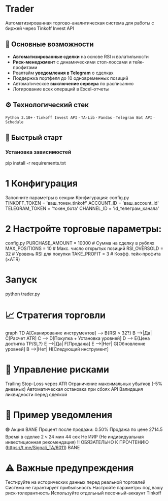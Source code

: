 # Trader
Автоматизированная торгово-аналитическая система для работы с биржей через Tinkoff Invest API
## 📌 Основные возможности

- **Автоматизированные сделки** на основе RSI и волатильности
- **Риск-менеджмент** с динамическими стоп-лоссами и тейк-профитами
- Реалтайм **уведомления в Telegram** о сделках
- Поддержка портфеля до 10 одновременных позиций
- Автоматическое **выключение сервера** по расписанию
- Логирование всех операций в Excel-отчеты

## ⚙️ Технологический стек

`Python 3.10+` · `Tinkoff Invest API` · `TA-Lib` · `Pandas` · `Telegram Bot API` · `Schedule`

## 🚀 Быстрый старт

### Установка зависимостей

pip install -r requirements.txt

# 1 Конфигурация
Заполните параметры в секции Конфигурация:
 config.py
TINKOFF_TOKEN = 'ваш_токен_tinkoff'
ACCOUNT_ID = 'ваш_account_id'
TELEGRAM_TOKEN = 'токен_бота'
CHANNEL_ID = 'id_телеграм_канала'

# 2 Настройте торговые параметры:
 config.py
PURCHASE_AMOUNT = 10000  # Сумма на сделку в рублях
MAX_POSITIONS = 10        # Макс. число открытых позиций
RSI_OVERSOLD = 32         # Уровень RSI для покупки
TAKE_PROFIT = 3           # Коэфф. тейк-профита (×ATR)

# Запуск
python trader.py

# 📈 Стратегия торговли
graph TD
    A[Сканирование инструментов] --> B{RSI < 32?}
    B -->|Да| C[Расчет ATR]
    C --> D[Покупка + Установка уровней]
    D --> E{Цена достигла TP/SL?}
    E -->|Да| F[Продажа]
    E -->|Нет| G[Обновление уровней]
    B -->|Нет| H[Следующий инструмент]

# 🔐 Управление рисками
Trailing Stop-Loss через ATR
Ограничение максимальных убытков (-5% дневных)
Автоматическая остановка при сбоях API
Валидация ликвидности перед сделкой

# 📨 Пример уведомления
🟢 Акция BANE
Процент после продажи: 0.50%
Продажа по цене 2714.5
Время в сделке 2 ч 24 мин 44 сек
Не ИИР (Не индивидуальная инвестиционная рекомендация)
‼️ ОБЯЗАТЕЛЬНО К ПРОЧТЕНИЮ (https://t.me/Signali_TA/6011)
BANE

# ⚠️ Важные предупреждения
Тестируйте на исторических данных перед реальной торговлей
Система не гарантирует прибыльность
Настройте параметры под вашу риск-толерантность
Используйте отдельный песочный-аккаунт Tinkoff
